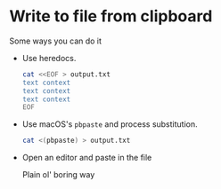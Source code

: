 # Write to file from clipboard

Some ways you can do it

* Use heredocs.

    ```sh
    cat <<EOF > output.txt
    text context
    text context
    text context
    EOF
    ```

* Use macOS's `pbpaste` and process substitution.

    ```sh
    cat <(pbpaste) > output.txt
    ```

* Open an editor and paste in the file

    Plain ol' boring way
